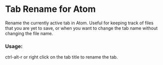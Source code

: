 # Tab Rename for Atom

Rename the currently active tab in Atom. Useful for keeping track of files that you are yet to save, or when you want to change the tab name without changing the file name.

### Usage:

ctrl-alt-r or right click on the tab title to rename the tab.
